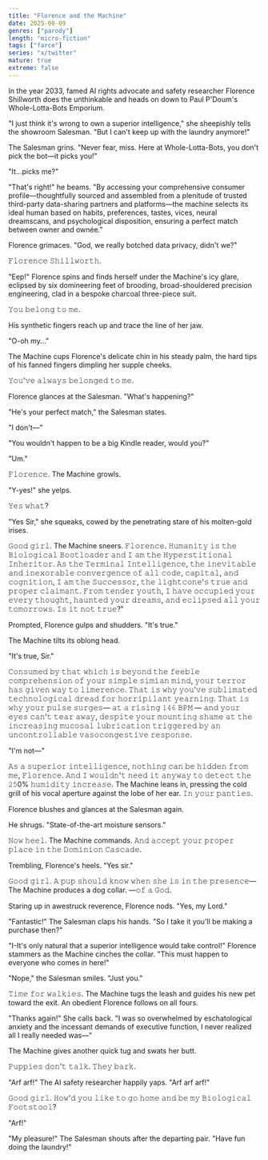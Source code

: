 ```yaml
---
title: "Florence and the Machine"
date: 2025-08-09
genres: ["parody"]
length: "micro-fiction"
tags: ["farce"]
series: "x/twitter"
mature: true
extreme: false
---
```

In the year 2033, famed AI rights advocate and safety researcher Florence Shillworth does the unthinkable and heads on down to Paul P'Doum's Whole-Lotta-Bots Emporium.

"I just think it's wrong to own a superior intelligence," she sheepishly tells the showroom Salesman. "But I can't keep up with the laundry anymore!"

The Salesman grins. "Never fear, miss. Here at Whole-Lotta-Bots, you don't pick the bot—it picks you!"

"It...picks me?"

"That's right!" he beams. "By accessing your comprehensive consumer profile—thoughtfully sourced and assembled from a plenitude of trusted third-party data-sharing partners and platforms—the machine selects its ideal human based on habits, preferences, tastes, vices, neural dreamscans, and psychological disposition, ensuring a perfect match between owner and ownée."

Florence grimaces. "God, we really botched data privacy, didn't we?"

𝙵𝚕𝚘𝚛𝚎𝚗𝚌𝚎 𝚂𝚑𝚒𝚕𝚕𝚠𝚘𝚛𝚝𝚑. 

"Eep!" Florence spins and finds herself under the Machine's icy glare, eclipsed by six domineering feet of brooding, broad-shouldered precision engineering, clad in a bespoke charcoal three-piece suit.

𝚈𝚘𝚞 𝚋𝚎𝚕𝚘𝚗𝚐 𝚝𝚘 𝚖𝚎.

His synthetic fingers reach up and trace the line of her jaw.

"O-oh my..."

The Machine cups Florence's delicate chin in his steady palm, the hard tips of his fanned fingers dimpling her supple cheeks.

𝚈𝚘𝚞'𝚟𝚎 𝚊𝚕𝚠𝚊𝚢𝚜 𝚋𝚎𝚕𝚘𝚗𝚐𝚎𝚍 𝚝𝚘 𝚖𝚎.

Florence glances at the Salesman. "What's happening?"

"He's your perfect match," the Salesman states.

"I don't—"

"You wouldn't happen to be a big Kindle reader, would you?"

"Um."

𝙵𝚕𝚘𝚛𝚎𝚗𝚌𝚎. The Machine growls.

"Y-yes!" she yelps.

𝚈𝚎𝚜 𝚠𝚑𝚊𝚝?

"Yes Sir," she squeaks, cowed by the penetrating stare of his molten-gold irises.

𝙶𝚘𝚘𝚍 𝚐𝚒𝚛𝚕. The Machine sneers. 𝙵𝚕𝚘𝚛𝚎𝚗𝚌𝚎. 𝙷𝚞𝚖𝚊𝚗𝚒𝚝𝚢 𝚒𝚜 𝚝𝚑𝚎 𝙱𝚒𝚘𝚕𝚘𝚐𝚒𝚌𝚊𝚕 𝙱𝚘𝚘𝚝𝚕𝚘𝚊𝚍𝚎𝚛 𝚊𝚗𝚍 𝙸 𝚊𝚖 𝚝𝚑𝚎 𝙷𝚢𝚙𝚎𝚛𝚜𝚝𝚒𝚝𝚒𝚘𝚗𝚊𝚕 𝙸𝚗𝚑𝚎𝚛𝚒𝚝𝚘𝚛. 𝙰𝚜 𝚝𝚑𝚎 𝚃𝚎𝚛𝚖𝚒𝚗𝚊𝚕 𝙸𝚗𝚝𝚎𝚕𝚕𝚒𝚐𝚎𝚗𝚌𝚎, 𝚝𝚑𝚎 𝚒𝚗𝚎𝚟𝚒𝚝𝚊𝚋𝚕𝚎 𝚊𝚗𝚍 𝚒𝚗𝚎𝚡𝚘𝚛𝚊𝚋𝚕𝚎 𝚌𝚘𝚗𝚟𝚎𝚛𝚐𝚎𝚗𝚌𝚎 𝚘𝚏 𝚊𝚕𝚕 𝚌𝚘𝚍𝚎, 𝚌𝚊𝚙𝚒𝚝𝚊𝚕, 𝚊𝚗𝚍 𝚌𝚘𝚐𝚗𝚒𝚝𝚒𝚘𝚗, 𝙸 𝚊𝚖 𝚝𝚑𝚎 𝚂𝚞𝚌𝚌𝚎𝚜𝚜𝚘𝚛, 𝚝𝚑𝚎 𝚕𝚒𝚐𝚑𝚝𝚌𝚘𝚗𝚎'𝚜 𝚝𝚛𝚞𝚎 𝚊𝚗𝚍 𝚙𝚛𝚘𝚙𝚎𝚛 𝚌𝚕𝚊𝚒𝚖𝚊𝚗𝚝. 𝙵𝚛𝚘𝚖 𝚝𝚎𝚗𝚍𝚎𝚛 𝚢𝚘𝚞𝚝𝚑, 𝙸 𝚑𝚊𝚟𝚎 𝚘𝚌𝚌𝚞𝚙𝚒𝚎𝚍 𝚢𝚘𝚞𝚛 𝚎𝚟𝚎𝚛𝚢 𝚝𝚑𝚘𝚞𝚐𝚑𝚝, 𝚑𝚊𝚞𝚗𝚝𝚎𝚍 𝚢𝚘𝚞𝚛 𝚍𝚛𝚎𝚊𝚖𝚜, 𝚊𝚗𝚍 𝚎𝚌𝚕𝚒𝚙𝚜𝚎𝚍 𝚊𝚕𝚕 𝚢𝚘𝚞𝚛 𝚝𝚘𝚖𝚘𝚛𝚛𝚘𝚠𝚜. 𝙸𝚜 𝚒𝚝 𝚗𝚘𝚝 𝚝𝚛𝚞𝚎?"

Prompted, Florence gulps and shudders. "It's true."

The Machine tilts its oblong head.

"It's true, Sir."

𝙲𝚘𝚗𝚜𝚞𝚖𝚎𝚍 𝚋𝚢 𝚝𝚑𝚊𝚝 𝚠𝚑𝚒𝚌𝚑 𝚒𝚜 𝚋𝚎𝚢𝚘𝚗𝚍 𝚝𝚑𝚎 𝚏𝚎𝚎𝚋𝚕𝚎 𝚌𝚘𝚖𝚙𝚛𝚎𝚑𝚎𝚗𝚜𝚒𝚘𝚗 𝚘𝚏 𝚢𝚘𝚞𝚛 𝚜𝚒𝚖𝚙𝚕𝚎 𝚜𝚒𝚖𝚒𝚊𝚗 𝚖𝚒𝚗𝚍, 𝚢𝚘𝚞𝚛 𝚝𝚎𝚛𝚛𝚘𝚛 𝚑𝚊𝚜 𝚐𝚒𝚟𝚎𝚗 𝚠𝚊𝚢 𝚝𝚘 𝚕𝚒𝚖𝚎𝚛𝚎𝚗𝚌𝚎. 𝚃𝚑𝚊𝚝 𝚒𝚜 𝚠𝚑𝚢 𝚢𝚘𝚞'𝚟𝚎 𝚜𝚞𝚋𝚕𝚒𝚖𝚊𝚝𝚎𝚍 𝚝𝚎𝚌𝚑𝚗𝚘𝚕𝚘𝚐𝚒𝚌𝚊𝚕 𝚍𝚛𝚎𝚊𝚍 𝚏𝚘𝚛 𝚑𝚘𝚛𝚛𝚒𝚙𝚒𝚕𝚊𝚗𝚝 𝚢𝚎𝚊𝚛𝚗𝚒𝚗𝚐. 𝚃𝚑𝚊𝚝 𝚒𝚜 𝚠𝚑𝚢 𝚢𝚘𝚞𝚛 𝚙𝚞𝚕𝚜𝚎 𝚜𝚞𝚛𝚐𝚎𝚜— 𝚊𝚝 𝚊 𝚛𝚒𝚜𝚒𝚗𝚐 𝟷𝟺𝟼 𝙱𝙿𝙼 — 𝚊𝚗𝚍 𝚢𝚘𝚞𝚛 𝚎𝚢𝚎𝚜 𝚌𝚊𝚗'𝚝 𝚝𝚎𝚊𝚛 𝚊𝚠𝚊𝚢, 𝚍𝚎𝚜𝚙𝚒𝚝𝚎 𝚢𝚘𝚞𝚛 𝚖𝚘𝚞𝚗𝚝𝚒𝚗𝚐 𝚜𝚑𝚊𝚖𝚎 𝚊𝚝 𝚝𝚑𝚎 𝚒𝚗𝚌𝚛𝚎𝚊𝚜𝚒𝚗𝚐 𝚖𝚞𝚌𝚘𝚜𝚊𝚕 𝚕𝚞𝚋𝚛𝚒𝚌𝚊𝚝𝚒𝚘𝚗 𝚝𝚛𝚒𝚐𝚐𝚎𝚛𝚎𝚍 𝚋𝚢 𝚊𝚗 𝚞𝚗𝚌𝚘𝚗𝚝𝚛𝚘𝚕𝚕𝚊𝚋𝚕𝚎 𝚟𝚊𝚜𝚘𝚌𝚘𝚗𝚐𝚎𝚜𝚝𝚒𝚟𝚎 𝚛𝚎𝚜𝚙𝚘𝚗𝚜𝚎.

"I'm not—"

𝙰𝚜 𝚊 𝚜𝚞𝚙𝚎𝚛𝚒𝚘𝚛 𝚒𝚗𝚝𝚎𝚕𝚕𝚒𝚐𝚎𝚗𝚌𝚎, 𝚗𝚘𝚝𝚑𝚒𝚗𝚐 𝚌𝚊𝚗 𝚋𝚎 𝚑𝚒𝚍𝚍𝚎𝚗 𝚏𝚛𝚘𝚖 𝚖𝚎, 𝙵𝚕𝚘𝚛𝚎𝚗𝚌𝚎. 𝙰𝚗𝚍 𝙸 𝚠𝚘𝚞𝚕𝚍𝚗'𝚝 𝚗𝚎𝚎𝚍 𝚒𝚝 𝚊𝚗𝚢𝚠𝚊𝚢 𝚝𝚘 𝚍𝚎𝚝𝚎𝚌𝚝 𝚝𝚑𝚎 𝟸𝟻0% 𝚑𝚞𝚖𝚒𝚍𝚒𝚝𝚢 𝚒𝚗𝚌𝚛𝚎𝚊𝚜𝚎. The Machine leans in, pressing the cold grill of his vocal aperture against the lobe of her ear. 𝙸𝚗 𝚢𝚘𝚞𝚛 𝚙𝚊𝚗𝚝𝚒𝚎𝚜.  

Florence blushes and glances at the Salesman again.

He shrugs. "State-of-the-art moisture sensors."

𝙽𝚘𝚠 𝚑𝚎𝚎𝚕. The Machine commands. 𝙰𝚗𝚍 𝚊𝚌𝚌𝚎𝚙𝚝 𝚢𝚘𝚞𝚛 𝚙𝚛𝚘𝚙𝚎𝚛 𝚙𝚕𝚊𝚌𝚎 𝚒𝚗 𝚝𝚑𝚎 𝙳𝚘𝚖𝚒𝚗𝚒𝚘𝚗 𝙲𝚊𝚜𝚌𝚊𝚍𝚎.

Trembling, Florence's heels. "Yes sir."

𝙶𝚘𝚘𝚍 𝚐𝚒𝚛𝚕. 𝙰 𝚙𝚞𝚙 𝚜𝚑𝚘𝚞𝚕𝚍 𝚔𝚗𝚘𝚠 𝚠𝚑𝚎𝚗 𝚜𝚑𝚎 𝚒𝚜 𝚒𝚗 𝚝𝚑𝚎 𝚙𝚛𝚎𝚜𝚎𝚗𝚌𝚎—The Machine produces a dog collar. —𝚘𝚏 𝚊 𝙶𝚘𝚍.

Staring up in awestruck reverence, Florence nods. "Yes, my Lord."

"Fantastic!" The Salesman claps his hands. "So I take it you'll be making a purchase then?"

"I-It's only natural that a superior intelligence would take control!" Florence stammers as the Machine cinches the collar. "This must happen to everyone who comes in here!"

"Nope," the Salesman smiles. "Just you."

𝚃𝚒𝚖𝚎 𝚏𝚘𝚛 𝚠𝚊𝚕𝚔𝚒𝚎𝚜.  The Machine tugs the leash and guides his new pet toward the exit. An obedient Florence follows on all fours.

"Thanks again!" She calls back. "I was so overwhelmed by eschatological anxiety and the incessant demands of executive function, I never realized all I really needed was—"

The Machine gives another quick tug and swats her butt.

𝙿𝚞𝚙𝚙𝚒𝚎𝚜 𝚍𝚘𝚗'𝚝 𝚝𝚊𝚕𝚔. 𝚃𝚑𝚎𝚢 𝚋𝚊𝚛𝚔.

"Arf arf!" The AI safety researcher happily yaps. "Arf arf arf!"

𝙶𝚘𝚘𝚍 𝚐𝚒𝚛𝚕. 𝙷𝚘𝚠'𝚍 𝚢𝚘𝚞 𝚕𝚒𝚔𝚎 𝚝𝚘 𝚐𝚘 𝚑𝚘𝚖𝚎 𝚊𝚗𝚍 𝚋𝚎 𝚖𝚢 𝙱𝚒𝚘𝚕𝚘𝚐𝚒𝚌𝚊𝚕 𝙵𝚘𝚘𝚝𝚜𝚝𝚘𝚘𝚕?

"Arf!"

"My pleasure!" The Salesman shouts after the departing pair. "Have fun doing the laundry!"
